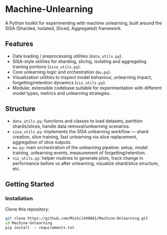 # Machine-Unlearning  
A Python toolkit for experimenting with machine unlearning, built around the SISA (Sharded, Isolated, Sliced, Aggregated) framework.

## Features  
- Data loading / preprocessing utilities (`data_utils.py`).  
- SISA-style utilities for sharding, slicing, isolating and aggregating training portions (`sisa_utils.py`).  
- Core unlearning logic and orchestration (`mu.py`).  
- Visualization utilities to inspect model behaviour, unlearning impact, forgetting/retention dynamics (`viz_utils.py`).  
- Modular, extensible codebase suitable for experimentation with different model types, metrics and unlearning strategies.

## Structure  
- `data_utils.py`: functions and classes to load datasets, partition shards/slices, handle data removal/unlearning scenarios.  
- `sisa_utils.py`: implements the SISA unlearning workflow — shard creation, slice training, fast unlearning via slice replacement, aggregation of slice outputs.  
- `mu.py`: main orchestration of the unlearning pipeline: setup, model training, unlearning events, measurement of forgetting/retention.  
- `viz_utils.py`: helper routines to generate plots, track change in performance before vs after unlearning, visualize shard/slice structure, etc.

## Getting Started  
### Installation  
Clone this repository:  
```bash  
git clone https://github.com/Mishil449861/Machine-Unlearning.git  
cd Machine-Unlearning  
pip install -r requirements.txt
